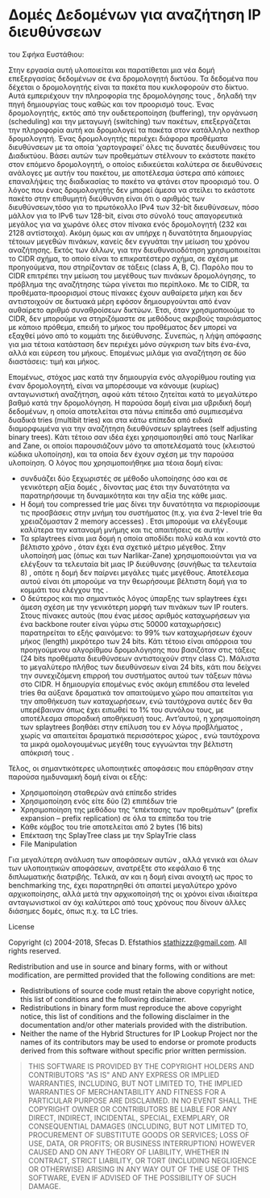 # Δομές Δεδομένων για αναζήτηση ΙΡ διευθύνσεων
του Σφήκα Ευστάθιου:


Στην εργασία αυτή υλοποιείται και παρατίθεται μια νέα δομή επεξεργασίας  δεδομένων σε ένα δρομολογητή δικτύου. Τα δεδομένα που δέχεται ο δρομολογητής είναι τα πακέτα που κυκλοφορούν στο δίκτυο. Αυτά εμπεριέχουν την πληροφορία της δρομολόγησης τους , δηλαδή την πηγή δημιουργίας τους καθώς και τον προορισμό τους. Ένας δρομολογητής, εκτός από την ουδετεροποίηση (buffering), την οργάνωση (scheduling) και την μεταγωγή (switching) των πακέτων, επεξεργάζεται την πληροφορία αυτή και δρομολογεί τα πακέτα στον κατάλληλο nexthop δρομολογητή.            Ένας δρομολογητής περιέχει διάφορα προθέματα διευθύνσεων με τα οποία ‘χαρτογραφεί‘ όλες τις δυνατές διευθύνσεις του Διαδικτύου. Βάσει αυτών των προθεμάτων στέλνουν το εκάστοτε πακέτο στον επόμενο δρομολογητή, ο οποίος ειδικεύεται καλύτερα σε διευθύνσεις ανάλογες με αυτήν του πακέτου, με αποτέλεσμα ύστερα από κάποιες επαναλήψεις της διαδικασίας το πακέτο να φτάνει στον προορισμό του. Ο λόγος που ένας δρομολογητής δεν μπορεί άμεσα να στείλει το εκάστοτε πακέτο στην επιθυμητή διεύθυνση είναι ότι ο αριθμός των διευθύνσεων,τόσο για το πρωτόκολλο ΙΡv4 των 32-bit διευθύνσεων, πόσο μάλλον για το ΙΡv6 των 128-bit, είναι στο σύνολό τους απαγορευτικά μεγάλος για να χωράνε όλες στον πίνακα ενός δρομολογητή   (232 και 2128 αντίστοιχα). Aκόμη όμως και αν υπήρχε η δυνατότητα δημιουργίας τέτοιων μεγεθών πινάκων, κανείς δεν εγγυάται  την μείωση του χρόνου αναζήτησης.
Εκτός των άλλων, για την διευθυνσιοδότηση χρησιμοποιείται το CIDR σχήμα, το οποίο είναι το επικρατέστερο σχήμα, σε σχέση με προηγούμενα, που στηρίζονταν σε τάξεις (class A, B, C). Παρόλο που το CIDR επιτρέπει την μείωση του μεγέθους των πινάκων δρομολόγησης, το πρόβλημα της αναζήτησης τώρα γίνεται πιο περίπλοκο. Με το CIDR, τα προθέματα-προορισμοί στους  πίνακες έχουν αυθαίρετα μήκη και δεν αντιστοιχούν σε δικτυακά μέρη εφόσον δημιουργούνται από έναν αυθαίρετο αριθμό συναθροίσεων δικτύων. Έτσι, όταν χρησιμοποιούμε το CIDR, δεν μπορούμε να στηριζόμαστε σε μεθόδους ακριβούς ταιριάσματος με κάποιο πρόθεμα, επειδή το μήκος του προθέματος δεν μπορεί να εξαχθεί μόνο από το κομμάτι της διεύθυνσης. Συνεπώς, η λήψη απόφασης για μια τέτοια κατάσταση δεν περιέχει μόνο σύγκριση των bits ένα-ένα, αλλά και εύρεση του μήκους. Επομένως μιλάμε για αναζήτηση σε δύο διαστάσεις: τιμή και μήκος.

Eπομένως, στόχος μας κατά την δημιουργία ενός αλγορίθμου routing για έναν δρομολογητή, είναι να μπορέσουμε να κάνουμε (κυρίως) ανταγωνιστική αναζήτηση, αφού κάτι τέτοιο ζητείται κατά το μεγαλύτερο βαθμό κατά την δρομολόγηση. Η παρούσα δομή είναι μια υβριδική δομή δεδομένων, η οποία αποτελείται στα πάνω επίπεδα από συμπιεσμένα δυαδικά tries (multibit tries) και στα κάτω επίπεδα από ειδικά διαμορφωμένα για την αναζήτηση διευθύνσεων splaytrees (self adjusting binary trees). Kάτι τέτοιο σαν ιδέα έχει χρησιμοποιηθεί από τους Νarlikar and Zane, οι οποίοι παρουσιάζουν μόνο τα αποτελέσματά τους (κλειστού κώδικα υλοποίηση), και τα οποία δεν έχουν σχέση με την παρούσα υλοποίηση.  Ο λόγος που χρησιμοποιήθηκε μια τέοια δομή είναι:
- συνδυάζει δύο ξεχωριστές σε μέθοδο υλοποίησης όσο και σε γενικότερη αξία           δομές , δίνοντας μας έτσι την δυνατότητα να παρατηρήσουμε τη δυναμικότητα και την αξία της κάθε μιας.
- Η δομή του compressed trie μας δίνει την δυνατότητα να περιορίσουμε τις προσβάσεις στην μνήμη του συστήματος (π.χ. για ένα 2-level trie θα χρειαζόμασταν 2 memory accesses) . Ετσι μπορούμε να ελέγξουμε καλύτερα την κατανομή μνήμης και τις απαιτήσεις σε αυτήν .   
- Τα  splaytrees είναι μια δομή η οποία αποδίδει πολύ καλά και κοντά στο βέλτιστο χρόνο , όταν έχει ένα σχετικό μέτριο μέγεθος. Στην υλοποίησή μας (όπως και των Νarlikar-Zane) χρησιμοποιούνται για να ελέγξουν τα τελευταία bit μιας ΙΡ  διεύθυνσης (συνήθως τα τελευταία 8) , οπότε η δομή δεν παίρνει μεγάλες τιμές μεγέθους. Αποτέλεσμα αυτού είναι ότι μπορούμε να την θεωρήσουμε βέλτιστη δομή για το κομμάτι του ελέγχου της .
- O δεύτερος και πιο σημαντικός λόγος ύπαρξης των splaytrees έχει άμεση σχέση με την γενικότερη μορφή των πινάκων των IP routers. Στους πίνακες αυτούς (που ένας μέσος αριθμός καταχωρήσεων για ένα backbone router είναι γύρω στις 50000 καταχωρήσεις) παρατηρείται το εξής φαινόμενο: το 99% των καταχωρήσεων έχουν μήκος (length) μικρότερο των 24 bits. Κάτι τέτοιο είναι απόρροια του προηγούμενου αλγορίθμου δρομολόγησης που βασιζόταν στις τάξεις (24 bits προθέματα διευθύνσεων αντιστοιχούν στην class C). Mάλιστα το μεγαλύτερο πλήθος των διευθύνσεων είναι 24 bits, κάτι που δείχνει την συνεχιζόμενη επιρροή του συστήματος αυτού των τάξεων πάνω στο CIDR. Η δημιουργία επομένως ενός ακόμη επιπέδου στα leveled tries θα αύξανε δραματικά τον απαιτούμενο χώρο που απαιτείται για την αποθήκευση των καταχωρήσεων, ενώ ταυτόχρονα αυτές δεν θα υπερέβαιναν όπως έχει ειπωθεί το 1% του συνόλου τους, με αποτέλεσμα σποραδική αποθήκευσή τους. Αντ’αυτού, η χρησιμοποίηση  των splaytrees βοηθάει στην επίλυση του εν λόγω προβλήματος , χωρίς να απαιτείται δραματικά περισσότερος χώρος , ενώ ταυτόχρονα τα μικρά ομολογουμένως μεγέθη τους εγγυώνται την βέλτιστη απόκρισή τους .              

Τέλος, οι σημαντικότερες υλοποιητικές αποφάσεις που επάρθησαν στην παρούσα ημιδυναμική δομή είναι οι εξής:
- Χρησιμοποίηση σταθερών ανά επίπεδο strides
- Xρησιμοποίηση ενός είτε δύο (2) επιπέδων trie
- Χρησιμοποίηση της μεθόδου της “επέκτασης των προθεμάτων” (prefix expansion – prefix replication) σε όλα τα επίπεδα του trie
- Κάθε κόμβος του trie αποτελείται από 2 bytes (16 bits)
- Επέκταση της SplayTree class με την  SplayTrie class
- File Manipulation

Για μεγαλύτερη ανάλυση των αποφάσεων αυτών , αλλά γενικά και όλων των υλοποιητικών αποφάσεων, ανατρέξτε στο κεφάλαιο 6 της διπλωματικής διατριβής. 
Τελικά, αν και η δομή είναι ανοιχτή ως προς το benchmarking της, έχει παρατηρηθεί ότι απαιτεί μεγαλύτερο χρόνο αρχικοποίησης, αλλά μετά την αρχικοποίησή της οι χρόνοι είναι ιδιαίτερα ανταγωνιστικοί αν όχι καλύτεροι από τους χρόνους  που δίνουν άλλες διάσημες δομές, όπως π.χ. τα LC tries.

License

 Copyright (c) 2004-2018, Sfecas D. Efstathios <stathizzz@gmail.com>.
 All rights reserved.

 Redistribution and use in source and binary forms, with or without modification, are permitted provided that the following conditions are met:
 - Redistributions of source code must retain the above copyright notice, this list of conditions and the following disclaimer.
 - Redistributions in binary form must reproduce the above copyright notice, this list of conditions and the following disclaimer in the documentation and/or other materials provided with the distribution.
 - Neither the name of the Hybrid Structures for IP Lookup Project nor the names of its contributors may be used to endorse or promote products derived from this software without specific prior written permission.

>THIS SOFTWARE IS PROVIDED BY THE COPYRIGHT HOLDERS AND CONTRIBUTORS "AS IS" AND ANY EXPRESS OR IMPLIED WARRANTIES, INCLUDING, BUT NOT LIMITED TO, THE IMPLIED WARRANTIES OF MERCHANTABILITY AND FITNESS FOR A PARTICULAR PURPOSE ARE DISCLAIMED. IN NO EVENT SHALL THE COPYRIGHT OWNER OR CONTRIBUTORS BE LIABLE FOR ANY DIRECT, INDIRECT, INCIDENTAL, SPECIAL, EXEMPLARY, OR CONSEQUENTIAL DAMAGES (INCLUDING, BUT NOT LIMITED TO, PROCUREMENT OF SUBSTITUTE GOODS OR SERVICES; LOSS OF USE, DATA, OR PROFITS; OR BUSINESS INTERRUPTION) HOWEVER CAUSED AND ON ANY THEORY OF LIABILITY, WHETHER IN CONTRACT, STRICT LIABILITY, OR TORT (INCLUDING NEGLIGENCE OR OTHERWISE) ARISING IN ANY WAY OUT OF THE USE OF THIS SOFTWARE, EVEN IF ADVISED OF THE POSSIBILITY OF SUCH DAMAGE.
